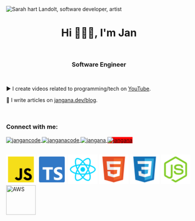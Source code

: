 ![Sarah hart Landolt, software developer, artist](https://static-cdn.jtvnw.net/jtv_user_pictures/17d98873-2154-4558-a9b3-f7afbda3249a-channel_offline_image-1920x1080.png)


<h1 align="center">Hi 🙋🏻‍♂️, I'm Jan</h1>

<br/>

<h3 align="center">Software Engineer</h3>

<br/>

▶️ I create videos related to programming/tech on [YouTube](https://www.youtube.com/@janganacode).

📝 I write articles on [jangana.dev/blog](https://www.jangana.dev/blog).

<br/>

<h3 align="left">Connect with me:</h3>
<p align="left">

  <a href="https://www.youtube.com/@janganacode" target="blank"><img align="center" src="https://raw.githubusercontent.com/rahuldkjain/github-profile-readme-generator/master/src/images/icons/Social/youtube.svg" alt="jangancode" height="42" width="52" />
  </a>
  <a href="https://instagram.com/janganacode" target="blank"><img align="center" src="https://raw.githubusercontent.com/rahuldkjain/github-profile-readme-generator/master/src/images/icons/Social/instagram.svg" alt="janganacode" height="30" width="40" />
  </a>
    <a href="https://linkedin.com/in/jangana" target="blank"><img align="center" src="https://raw.githubusercontent.com/rahuldkjain/github-profile-readme-generator/master/src/images/icons/Social/linked-in-alt.svg" alt="jangana" height="30" width="40" />
    </a>
    <a href="https://x.com/janganacode" target="blank"><img style="background-color: red;" align="center" src="https://i.pinimg.com/736x/ed/54/51/ed5451961869a97b434b185f2fe064cc.jpg" alt="jangana" height="35" width="37" />
    </a>
</p>



<br/>

<div>
  <img src="https://raw.githubusercontent.com/vscode-icons/vscode-icons/master/icons/file_type_js_official.svg" title="JavaScript" width="80" height="80">
  <img src="https://raw.githubusercontent.com/vscode-icons/vscode-icons/master/icons/file_type_typescript_official.svg" title="TypeScript" width="80" height="80">
  <img src="https://raw.githubusercontent.com/vscode-icons/vscode-icons/master/icons/file_type_reactjs.svg" title="ReactJS" width="80" height="80">
  <img src="https://raw.githubusercontent.com/vscode-icons/vscode-icons/master/icons/file_type_html.svg" title="HTML" width="80" height="80">
  <img src="https://raw.githubusercontent.com/vscode-icons/vscode-icons/master/icons/file_type_css.svg" title="CSS" width="80" height="80">
  <img src="https://raw.githubusercontent.com/vscode-icons/vscode-icons/master/icons/file_type_node.svg" title="NodeJS" width="80" height="80">
  <img src="https://pbs.twimg.com/profile_images/999013104414375936/KAUQJOMG_400x400.jpg" title="AWS" width="80" height="80">
<div>
